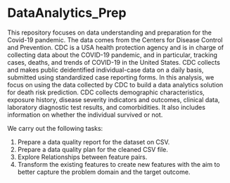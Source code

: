 # DataAnalytics_Prep
This repository focuses on data understanding and preparation for the Covid-19 pandemic. The data comes from the Centers for Disease Control and Prevention. CDC is a USA health protection agency and is in charge of collecting data about the COVID-19 pandemic, and in particular, tracking cases, deaths, and trends of COVID-19 in the United States. CDC collects and makes public deidentified individual-case data on a daily basis, submitted using standardized case reporting forms. 
In this analysis, we focus on using the data collected by CDC to build a data analytics solution for death risk prediction. CDC collects demographic characteristics, exposure history, disease severity indicators and outcomes, clinical data, laboratory diagnostic test results, and comorbidities. It also includes information on whether the individual survived or not.

We carry out the following tasks:
1. Prepare a data quality report for the dataset on CSV.
2. Prepare a data quality plan for the cleaned CSV file.
3. Explore Relationships between feature pairs.
4. Transform the existing features to create new features with the aim to better capture the problem domain and the target outcome. 
